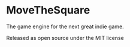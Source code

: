MoveTheSquare
=============

The game engine for the next great indie game.

Released as open source under the MIT license